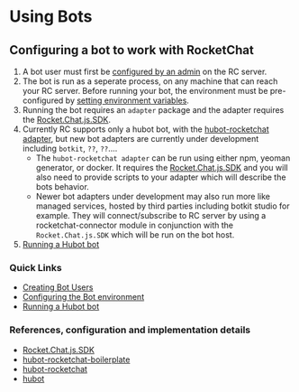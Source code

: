# Using Bots

## Configuring a bot to work with RocketChat

1. A bot user must first be [configured by an admin](creating-bot-users/) on the RC server.
2. The bot is run as a seperate process, on any machine that can reach your RC server. Before running your bot, the environment must be pre-configured by [setting environment variables](configure-bot-environment/).
3. Running the bot requires an ```adapter``` package and the adapter requires the [Rocket.Chat.js.SDK](https://github.com/RocketChat/Rocket.Chat.js.SDK).
4. Currently RC supports only a hubot bot, with the [hubot-rocketchat adapter](https://github.com/RocketChat/hubot-rocketchat/tree/develop/), but new bot adapters are currently under development including ```botkit```, ```??```, ```??```....
    - The ```hubot-rocketchat adapter``` can be run using either npm, yeoman generator, or docker. It requires the [Rocket.Chat.js.SDK](https://github.com/RocketChat/Rocket.Chat.js.SDK) and you will also need to provide scripts to your adapter which will describe the bots behavior.
    - Newer bot adapters under development may also run more like managed services, hosted by third parties including botkit studio for example.  They will connect/subscribe to RC server by using a rocketchat-connector module in conjunction with the ```Rocket.Chat.js.SDK``` which will be run on the bot host.
5. [Running a Hubot bot](running-hubot-bot/)

### Quick Links

- [Creating Bot Users](creating-bot-users/)
- [Configuring the Bot environment](configure-bot-environment/)
- [Running a Hubot bot](running-hubot-bot/)

### References, configuration and implementation details

- [Rocket.Chat.js.SDK](https://github.com/RocketChat/Rocket.Chat.js.SDK/)
- [hubot-rocketchat-boilerplate](https://github.com/RocketChat/hubot-rocketchat-boilerplate/)
- [hubot-rocketchat](https://github.com/RocketChat/hubot-rocketchat/tree/develop/)
- [hubot](https://github.com/hubotio/hubot)